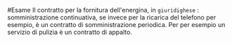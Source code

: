 #Esame 
	Il contratto per la fornitura dell'energina, in `giuridighese` : somministrazione continuativa, se invece per la ricarica del telefono per esempio, è un contratto di somministrazione periodica. Per per esempio un servizio di pulizia è un contratto di appalto.